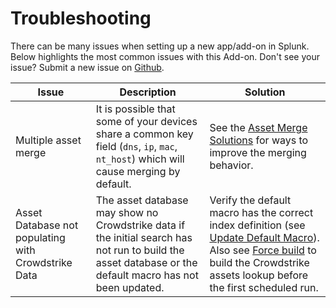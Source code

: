 # Troubleshooting

There can be many issues when setting up a new app/add-on in Splunk. Below highlights the most common issues with this Add-on. Don't see your issue? Submit a new issue on [Github](https://github.com/ZachChristensen28/SA-CrowdstrikeDevices/issues).

Issue | Description | Solution
----- | ----------- | --------
Multiple asset merge | It is possible that some of your devices share a common key field (`dns`, `ip`, `mac`, `nt_host`) which will cause merging by default. |See the [Asset Merge Solutions](./solution-guides/asset-merge) for ways to improve the merging behavior.
Asset Database not populating with Crowdstrike Data | The asset database may show no Crowdstrike data if the initial search has not run to build the asset database or the default macro has not been updated. | Verify the default macro has the correct index definition (see [Update Default Macro](/quickstart/quickstart/#update-default-macro)). Also see [Force build](/quickstart/quickstart/#force-initial-build) to build the Crowdstrike assets lookup before the first scheduled run.
